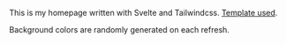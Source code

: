 This is my homepage written with Svelte and Tailwindcss. [Template used](https://github.com/jhanca-vm/Svelte-Tailwind).

Background colors are randomly generated on each refresh.
